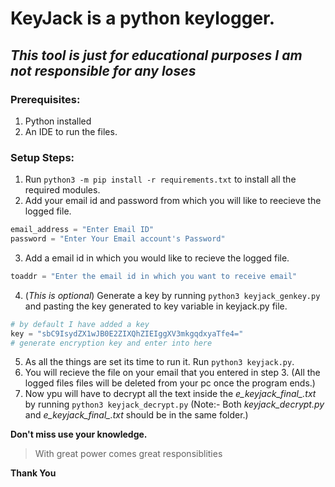 # KeyJack is a python keylogger.
## _This tool is just for educational purposes I am not responsible for any loses_
### Prerequisites:
1. Python installed
2. An IDE to run the files.


### Setup Steps:
1. Run `python3 -m pip install -r requirements.txt` to install all the required modules.
2. Add your email id and password from which you will like to reecieve the logged file.
```python
email_address = "Enter Email ID"
password = "Enter Your Email account's Password"
```
3. Add a email id in which you would like to recieve the logged file.
```python
toaddr = "Enter the email id in which you want to receive email"
```
4. (_This is optional_) Generate a key by running `python3 keyjack_genkey.py` and pasting the key generated to key variable in keyjack.py file.
```python
# by default I have added a key
key = "sbC9IsydZX1wJB0E2ZIXQhZIEIggXV3mkgqdxyaTfe4=" 
# generate encryption key and enter into here
```
5. As all the things are set its time to run it. Run `python3 keyjack.py`.
6. You will recieve the file on your email that you entered in step 3. (All the logged files files will be deleted from your pc once the program ends.)
7. Now ypu will have to decrypt all the text inside the *e_keyjack_final_.txt* by running `python3 keyjack_decrypt.py`
(Note:- Both *keyjack_decrypt.py* and *e_keyjack_final_.txt* should be in the same folder.) </br>

<b>Don't miss use your knowledge.</b> </br>

> With great power comes great responsiblities

<b>Thank You</b>
